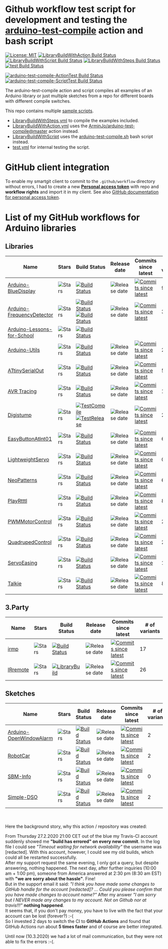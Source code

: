 # Github workflow test script for development and testing the [arduino-test-compile](https://github.com/marketplace/actions/test-compile-for-arduino) action and bash script

[![License: MIT](https://img.shields.io/badge/License-MIT-blue.svg)](https://spdx.org/licenses/MIT.html)
[![LibraryBuildWithAction Build Status](https://github.com/ArminJo/Github-Actions/workflows/LibraryBuildWithAction/badge.svg)](https://github.com/ArminJo/Github-Actions/actions)
[![LibraryBuildWithScript Build Status](https://github.com/ArminJo/Github-Actions/workflows/LibraryBuildWithScript/badge.svg)](https://github.com/ArminJo/Github-Actions/actions)
[![LibraryBuildWithSteps Build Status](https://github.com/ArminJo/Github-Actions/workflows/LibraryBuildWithSteps/badge.svg)](https://github.com/ArminJo/Github-Actions/actions)
[![test Build Status](https://github.com/ArminJo/Github-Actions/workflows/test/badge.svg)](https://github.com/ArminJo/Github-Actions/actions)

[![arduino-test-compile-ActionTest Build Status](https://github.com/ArminJo/arduino-test-compile/workflows/arduino-test-compile-ActionTest/badge.svg)](https://github.com/ArminJo/arduino-test-compile/actions)
[![arduino-test-compile-ScriptTest Build Status](https://github.com/ArminJo/arduino-test-compile/workflows/arduino-test-compile-ScriptTest/badge.svg)](https://github.com/ArminJo/arduino-test-compile/actions)

The arduino-test-compile action and script compiles all examples of an Arduino library or just multiple sketches from a repo for different boards with different compile switches.<br/>

This repo contains multiple [sample scripts](https://github.com/ArminJo/Github-Actions/tree/master/.github/workflows).
- [LibraryBuildWithSteps.yml](https://raw.githubusercontent.com/ArminJo/Github-Actions/master/.github/workflows/LibraryBuildWithSteps.yml) to compile the examples included.
- [LibraryBuildWithAction.yml](https://raw.githubusercontent.com/ArminJo/Github-Actions/master/.github/workflows/LibraryBuildWithAction.yml) uses the [ArminJo/arduino-test-compile@master](https://github.com/ArminJo/arduino-test-compile) action instead.
- [LibraryBuildWithScript](https://raw.githubusercontent.com/ArminJo/Github-Actions/master/.github/workflows/LibraryBuildWithScript) uses the [arduino-test-compile.sh](https://github.com/ArminJo/arduino-test-compile/blob/master/arduino-test-compile.sh) bash script instead.
- [test.yml](https://github.com/ArminJo/Github-Actions/master/.github/workflows/test.yml) for internal testing the script.

# GitHub client integration
To enable my smartgit client to commit to the `.github/workflow` directory without errors, I had to create a new [**Personal access token**](https://github.com/settings/tokens) with repo and **workflow rights** and import it in my client. See also [GitHub documentation for personal access token](https://help.github.com/en/github/authenticating-to-github/creating-a-personal-access-token-for-the-command-line).

# List of my GitHub workflows for Arduino libraries
## Libraries
| Name | Stars | Build Status | Release date | Commits since latest | # of variants |
|-|-|-|-|-|-|
| [Arduino-BlueDisplay](https://github.com/ArminJo/Arduino-BlueDisplay) | ![Stars](https://img.shields.io/github/stars/ArminJo/Arduino-BlueDisplay?style=plastic) | [![Build Status](https://github.com/ArminJo/Arduino-BlueDisplay/workflows/LibraryBuild/badge.svg)](https://github.com/ArminJo/Arduino-BlueDisplay/actions) | ![Release date](https://img.shields.io/github/release-date/ArminJo/Arduino-BlueDisplay) | [![Commits since latest](https://img.shields.io/github/commits-since/ArminJo/Arduino-BlueDisplay/latest)](https://github.com/ArminJo/Arduino-BlueDisplay/commits/master) | 9 |
| [Arduino-FrequencyDetector](https://github.com/ArminJo/Arduino-FrequencyDetector) | ![Stars](https://img.shields.io/github/stars/ArminJo/Arduino-FrequencyDetector?style=plastic) | [![Build Status](https://github.com/ArminJo/Arduino-FrequencyDetector/workflows/LibraryBuildWithAction/badge.svg)](https://github.com/ArminJo/Arduino-FrequencyDetector/actions)<br/>[![Build Status](https://github.com/ArminJo/Arduino-FrequencyDetector/workflows/LibraryBuildWithScript/badge.svg)](https://github.com/ArminJo/Arduino-FrequencyDetector/actions) | ![Release date](https://img.shields.io/github/release-date/ArminJo/Arduino-FrequencyDetector) | [![Commits since latest](https://img.shields.io/github/commits-since/ArminJo/Arduino-FrequencyDetector/latest)](https://github.com/ArminJo/Arduino-FrequencyDetector/commits/master) | 3 |
| [Arduino-Lessons-for-School]() | ![Stars](https://img.shields.io/github/stars/ArminJo/Arduino-Lessons-for-School?style=plastic) | [![Build Status](https://github.com/ArminJo/Arduino-Lessons-for-School/workflows/TestCompile/badge.svg)](https://github.com/ArminJo/Arduino-Lessons-for-School/actions) | | |
| [Arduino-Utils](https://github.com/ArminJo/Arduino-Utils) | ![Stars](https://img.shields.io/github/stars/ArminJo/Arduino-Utils?style=plastic) | [![Build Status](https://github.com/ArminJo/Arduino-Utils/workflows/LibraryBuild/badge.svg)](https://github.com/ArminJo/Arduino-Utils/actions) | ![Release date](https://img.shields.io/github/release-date/ArminJo/Arduino-Utils) | [![Commits since latest](https://img.shields.io/github/commits-since/ArminJo/Arduino-Utils/latest)](https://github.com/ArminJo/Arduino-Utils/commits/master) | 2 |
| [ATtinySerialOut](https://github.com/ArminJo/ATtinySerialOut) | ![Stars](https://img.shields.io/github/stars/ArminJo/ATtinySerialOut?style=plastic) | [![Build Status](https://github.com/ArminJo/ATtinySerialOut/workflows/LibraryBuild/badge.svg)](https://github.com/ArminJo/ATtinySerialOut/actions) | ![Release date](https://img.shields.io/github/release-date/ArminJo/ATtinySerialOut) | [![Commits since latest](https://img.shields.io/github/commits-since/ArminJo/ATtinySerialOut/latest)](https://github.com/ArminJo/ATtinySerialOut/commits/master) | 5 |
| [AVR Tracing](https://github.com/ArminJo/AvrTracing) | ![Stars](https://img.shields.io/github/stars/ArminJo/AvrTracing?style=plastic) | [![Build Status](https://github.com/ArminJo/AvrTracing/workflows/LibraryBuild/badge.svg)](https://github.com/ArminJo/AvrTracing/actions) | ![Release date](https://img.shields.io/github/release-date/ArminJo/AvrTracing) | [![Commits since latest](https://img.shields.io/github/commits-since/ArminJo/AvrTracing/latest)](https://github.com/ArminJo/AvrTracing/commits/master) | 1 |
| [Digistump](https://github.com/ArminJo/DigistumpArduino) | ![Stars](https://img.shields.io/github/stars/ArminJo/DigistumpArduino?style=plastic) | [![TestCompile](https://github.com/ArminJo/DigistumpArduino/workflows/TestCompile/badge.svg)](https://github.com/ArminJo/DigistumpArduino/actions)<br/>[![TestRelease](https://github.com/ArminJo/DigistumpArduino/workflows/TestRelease/badge.svg)](https://github.com/ArminJo/DigistumpArduino/actions) | ![Release date](https://img.shields.io/github/release-date/ArminJo/DigistumpArduino) | [![Commits since latest](https://img.shields.io/github/commits-since/ArminJo/DigistumpArduino/latest)](https://github.com/ArminJo/DigistumpArduino/commits/master) | 2 |
| [EasyButtonAtInt01](https://github.com/ArminJo/EasyButtonAtInt01) | ![Stars](https://img.shields.io/github/stars/ArminJo/EasyButtonAtInt01?style=plastic) | [![Build Status](https://github.com/ArminJo/EasyButtonAtInt01/workflows/LibraryBuild/badge.svg)](https://github.com/ArminJo/EasyButtonAtInt01/actions) | ![Release date](https://img.shields.io/github/release-date/ArminJo/EasyButtonAtInt01) | [![Commits since latest](https://img.shields.io/github/commits-since/ArminJo/EasyButtonAtInt01/latest)](https://github.com/ArminJo/EasyButtonAtInt01/commits/master) | 6 |
| [LightweightServo](https://github.com/ArminJo/LightweightServo) | ![Stars](https://img.shields.io/github/stars/ArminJo/LightweightServo?style=plastic) | [![Build Status](https://github.com/ArminJo/LightweightServo/workflows/LibraryBuild/badge.svg)](https://github.com/ArminJo/LightweightServo/actions) | ![Release date](https://img.shields.io/github/release-date/ArminJo/LightweightServo) | [![Commits since latest](https://img.shields.io/github/commits-since/ArminJo/LightweightServo/latest)](https://github.com/ArminJo/LightweightServo/commits/master) | 0 |
| [NeoPatterns](https://github.com/ArminJo/NeoPatterns) | ![Stars](https://img.shields.io/github/stars/ArminJo/NeoPatterns?style=plastic) | [![Build Status](https://github.com/ArminJo/NeoPatterns/workflows/LibraryBuild/badge.svg)](https://github.com/ArminJo/NeoPatterns/actions) | ![Release date](https://img.shields.io/github/release-date/ArminJo/NeoPatterns) | [![Commits since latest](https://img.shields.io/github/commits-since/ArminJo/NeoPatterns/latest)](https://github.com/ArminJo/NeoPatterns/commits/master) | 6 |
| [PlayRtttl](https://github.com/ArminJo/PlayRtttl) | ![Stars](https://img.shields.io/github/stars/ArminJo/PlayRtttl?style=plastic) | [![Build Status](https://github.com/ArminJo/PlayRtttl/workflows/LibraryBuild/badge.svg)](https://github.com/ArminJo/PlayRtttl/actions) | ![Release date](https://img.shields.io/github/release-date/ArminJo/PlayRtttl) | [![Commits since latest](https://img.shields.io/github/commits-since/ArminJo/PlayRtttl/latest)](https://github.com/ArminJo/PlayRtttl/commits/master) | 8 |
| [PWMMotorControl](https://github.com/ArminJo/PWMMotorControl) | ![Stars](https://img.shields.io/github/stars/ArminJo/PWMMotorControl?style=plastic) | [![Build Status](https://github.com/ArminJo/PWMMotorControl/workflows/LibraryBuild/badge.svg)](https://github.com/ArminJo/PWMMotorControl/actions) | ![Release date](https://img.shields.io/github/release-date/ArminJo/PWMMotorControl) | [![Commits since latest](https://img.shields.io/github/commits-since/ArminJo/PWMMotorControl/latest)](https://github.com/ArminJo/PWMMotorControl/commits/master) | 2 |
| [QuadrupedControl](https://github.com/ArminJo/QuadrupedControl) | ![Stars](https://img.shields.io/github/stars/ArminJo/QuadrupedControl?style=plastic) | [![Build Status](https://github.com/ArminJo/QuadrupedControl/workflows/LibraryBuild/badge.svg)](https://github.com/ArminJo/QuadrupedControl/actions) | ![Release date](https://img.shields.io/github/release-date/ArminJo/QuadrupedControl) | [![Commits since latest](https://img.shields.io/github/commits-since/ArminJo/QuadrupedControl/latest)](https://github.com/ArminJo/QuadrupedControl/commits/master) | 2 |
| [ServoEasing](https://github.com/ArminJo/ServoEasing) | ![Stars](https://img.shields.io/github/stars/ArminJo/ServoEasing?style=plastic) | [![Build Status](https://github.com/ArminJo/ServoEasing/workflows/LibraryBuild/badge.svg)](https://github.com/ArminJo/ServoEasing/actions) | ![Release date](https://img.shields.io/github/release-date/ArminJo/ServoEasing) | [![Commits since latest](https://img.shields.io/github/commits-since/ArminJo/ServoEasing/latest)](https://github.com/ArminJo/ServoEasing/commits/master) | 12 |
| [Talkie](https://github.com/ArminJo/Talkie) | ![Stars](https://img.shields.io/github/stars/ArminJo/Talkie?style=plastic) | [![Build Status](https://github.com/ArminJo/Talkie/workflows/LibraryBuild/badge.svg)](https://github.com/ArminJo/Talkie/actions) | ![Release date](https://img.shields.io/github/release-date/ArminJo/Talkie) | [![Commits since latest](https://img.shields.io/github/commits-since/ArminJo/Talkie/latest)](https://github.com/ArminJo/Talkie/commits/master) | 8 |


## 3.Party
| Name | Stars | Build Status | Release date | Commits since latest | # of variants |
|-|-|-|-|-|-|
| [irmp](https://github.com/ukw100/IRMP) | ![Stars](https://img.shields.io/github/stars/ukw100/irmp?style=plastic) | [![Build Status](https://github.com/ukw100/irmp/workflows/LibraryBuild/badge.svg)](https://github.com/ukw100/irmp/actions) | ![Release date](https://img.shields.io/github/release-date/ukw100/irmp) | [![Commits since latest](https://img.shields.io/github/commits-since/ukw100/irmp/latest)](https://github.com/ukw100/irmp/commits/master) | 17 |
| [IRremote](https://github.com/Arduino-IRremote/Arduino-IRremote) | ![Stars](https://img.shields.io/github/stars/Arduino-IRremote/Arduino-IRremote?style=plastic) | [![LibraryBuild](https://github.com/Arduino-IRremote/Arduino-IRremote/workflows/LibraryBuild/badge.svg)](https://github.com/Arduino-IRremote/Arduino-IRremote/actions) |  ![Release date](https://img.shields.io/github/release-date/Arduino-IRremote/Arduino-IRremote) | [![Commits since latest](https://img.shields.io/github/commits-since/Arduino-IRremote/Arduino-IRremote/latest)](https://github.com/Arduino-IRremote/Arduino-IRremote/commits/master) | 26 |


## Sketches
| Name | Stars | Build Status | Release date | Commits since latest | # of variants |
|-|-|-|-|-|-|
| [Arduino-OpenWindowAlarm](https://github.com/ArminJo/Arduino-OpenWindowAlarm) | ![Stars](https://img.shields.io/github/stars/ArminJo/Arduino-OpenWindowAlarm?style=plastic) | [![Build Status](https://github.com/ArminJo/Arduino-OpenWindowAlarm/workflows/TestCompile/badge.svg)](https://github.com/ArminJo/Arduino-OpenWindowAlarm/actions) | ![Release date](https://img.shields.io/github/release-date/ArminJo/Arduino-OpenWindowAlarm) | [![Commits since latest](https://img.shields.io/github/commits-since/ArminJo/Arduino-OpenWindowAlarm/latest)](https://github.com/ArminJo/Arduino-OpenWindowAlarm/commits/master) | 2 |
| [RobotCar](https://github.com/ArminJo/Arduino-RobotCar) | ![Stars](https://img.shields.io/github/stars/ArminJo/Arduino-RobotCar?style=plastic) | [![Build Status](https://github.com/ArminJo/Arduino-RobotCar/workflows/TestCompile/badge.svg)](https://github.com/ArminJo/Arduino-RobotCar/actions) | ![Release date](https://img.shields.io/github/release-date/ArminJo/Arduino-RobotCar) | [![Commits since latest](https://img.shields.io/github/commits-since/ArminJo/Arduino-RobotCar/latest)](https://github.com/ArminJo/Arduino-RobotCar/commits/master) | 2 |
| [SBM-Info](https://github.com/ArminJo/Smart-Battery-Module-Info_For_Arduino) | ![Stars](https://img.shields.io/github/stars/ArminJo/Smart-Battery-Module-Info_For_Arduino?style=plastic) | [![Build Status](https://github.com/ArminJo/Smart-Battery-Module-Info_For_Arduino/workflows/TestCompile/badge.svg)](https://github.com/ArminJo/Smart-Battery-Module-Info_For_Arduino/actions) | ![Release date](https://img.shields.io/github/release-date/ArminJo/Smart-Battery-Module-Info_For_Arduino) | [![Commits since latest](https://img.shields.io/github/commits-since/ArminJo/Smart-Battery-Module-Info_For_Arduino/latest)](https://github.com/ArminJo/Smart-Battery-Module-Info_For_Arduino/commits/master) | 0 |
| [Simple-DSO](https://github.com/ArminJo/Arduino-Simple-DSO) | ![Stars](https://img.shields.io/github/stars/ArminJo/Arduino-Simple-DSO?style=plastic) | [![Build Status](https://github.com/ArminJo/Arduino-Simple-DSO/workflows/TestCompile/badge.svg)](https://github.com/ArminJo/Arduino-Simple-DSO/actions) | ![Release date](https://img.shields.io/github/release-date/ArminJo/Arduino-Simple-DSO) | [![Commits since latest](https://img.shields.io/github/commits-since/ArminJo/Arduino-OpenWindowAlarm/latest)](https://github.com/ArminJo/Arduino-Simple-DSO/commits/master) | 2 |

<br/><br/>Here the background story, why this action / repository was created:

From Thursday 27.2.2020 21:00 CET out of the blue my Travis-CI account suddenly showed me **"build has errored" on every new commit**.
In the log file I could see *"Timeout waiting for network availability"*  the username was [redacted].
With this account, however, I could see my old builds, which could all be restarted successfully.<br/>
After my support request the same evening, I only got a query, but despite answering, nothing happened.
The next day, after further inquiries (10:00 am + 1:00 pm), someone from America answered at 2:30 pm (8:30 am EST) with **"we are sorry about the hassle"**.
Fine!<br/>
But in the support email it said: *"I think you have made some changes to GitHub handle for the account [redacted]? ... Could you please confirm that you have made changes to account name?"*
After my answer *"I am sorry but I NEVER made any changes to my account. Not on Github nor at travis!!!"* **nothing happened**.<br/>
It seems that, if you don't pay money, you have to live with the fact that your account can be lost (forever?) :-(<br/>
So I invested 2 days to switch the CI to **GitHub Actions** and found that GitHub Actions run about **5 times faster** and of course are better integrated.

Until now (10.3.2020) we had a lot of mail communication, but they were not able to fix the errors :-(.

